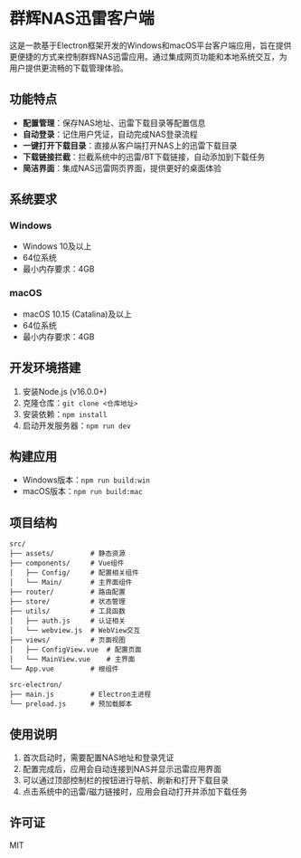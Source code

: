 # 群辉NAS迅雷客户端

这是一款基于Electron框架开发的Windows和macOS平台客户端应用，旨在提供更便捷的方式来控制群辉NAS迅雷应用。通过集成网页功能和本地系统交互，为用户提供更流畅的下载管理体验。

## 功能特点

- **配置管理**：保存NAS地址、迅雷下载目录等配置信息
- **自动登录**：记住用户凭证，自动完成NAS登录流程
- **一键打开下载目录**：直接从客户端打开NAS上的迅雷下载目录
- **下载链接拦截**：拦截系统中的迅雷/BT下载链接，自动添加到下载任务
- **简洁界面**：集成NAS迅雷网页界面，提供更好的桌面体验

## 系统要求

### Windows
- Windows 10及以上
- 64位系统
- 最小内存要求：4GB

### macOS
- macOS 10.15 (Catalina)及以上
- 64位系统
- 最小内存要求：4GB

## 开发环境搭建

1. 安装Node.js (v16.0.0+)
2. 克隆仓库：`git clone <仓库地址>`
3. 安装依赖：`npm install`
4. 启动开发服务器：`npm run dev`

## 构建应用

- Windows版本：`npm run build:win`
- macOS版本：`npm run build:mac`

## 项目结构

```
src/
├── assets/         # 静态资源
├── components/     # Vue组件
│   ├── Config/     # 配置相关组件
│   └── Main/       # 主界面组件
├── router/         # 路由配置
├── store/          # 状态管理
├── utils/          # 工具函数
│   ├── auth.js     # 认证相关
│   └── webview.js  # WebView交互
├── views/          # 页面视图
│   ├── ConfigView.vue  # 配置页面
│   └── MainView.vue    # 主界面
└── App.vue         # 根组件

src-electron/
├── main.js         # Electron主进程
└── preload.js      # 预加载脚本
```

## 使用说明

1. 首次启动时，需要配置NAS地址和登录凭证
2. 配置完成后，应用会自动连接到NAS并显示迅雷应用界面
3. 可以通过顶部控制栏的按钮进行导航、刷新和打开下载目录
4. 点击系统中的迅雷/磁力链接时，应用会自动打开并添加下载任务

## 许可证

MIT

